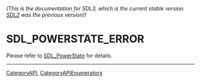 ###### (This is the documentation for SDL3, which is the current stable version. [SDL2](https://wiki.libsdl.org/SDL2/) was the previous version!)
# SDL_POWERSTATE_ERROR

Please refer to [SDL_PowerState](SDL_PowerState) for details.

----
[CategoryAPI](CategoryAPI), [CategoryAPIEnumerators](CategoryAPIEnumerators)

